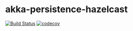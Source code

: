 # akka-persistence-hazelcast
[![Build Status](https://travis-ci.org/sorokinigor/akka-persistence-hazelcast.svg?branch=release/1.0)](https://travis-ci.org/sorokinigor/akka-persistence-hazelcast)
[![codecov](https://codecov.io/gh/sorokinigor/akka-persistence-hazelcast/branch/master/graph/badge.svg)](https://codecov.io/gh/sorokinigor/akka-persistence-hazelcast)
